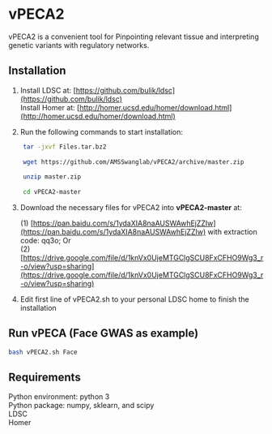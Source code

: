 # vPECA2
vPECA2 is a convenient tool for Pinpointing relevant tissue and interpreting genetic variants with regulatory networks.

## Installation

1.  Install LDSC at: [https://github.com/bulik/ldsc](https://github.com/bulik/ldsc)<br>
Install Homer at: [http://homer.ucsd.edu/homer/download.html](http://homer.ucsd.edu/homer/download.html)<br>

2.  Run the following commands to start installation:<br>
```bash
    tar -jxvf Files.tar.bz2
    
    wget https://github.com/AMSSwanglab/vPECA2/archive/master.zip
    
    unzip master.zip
    
    cd vPECA2-master
```
3.  Download the necessary files for vPECA2 into **vPECA2-master** at: <br>

    (1) [https://pan.baidu.com/s/1ydaXIA8naAUSWAwhEjZZIw](https://pan.baidu.com/s/1ydaXIA8naAUSWAwhEjZZIw) with extraction code: qq3o; Or <br>
    (2) [https://drive.google.com/file/d/1knVx0UjeMTGClgSCU8FxCFHO9Wg3_r-o/view?usp=sharing](https://drive.google.com/file/d/1knVx0UjeMTGClgSCU8FxCFHO9Wg3_r-o/view?usp=sharing) <br>

4.  Edit first line of vPECA2.sh to your personal LDSC home to finish the installation


## Run vPECA (Face GWAS as example)
```bash
bash vPECA2.sh Face
```

## Requirements

Python environment: python 3 <br>
Python package: numpy, sklearn, and scipy <br>
LDSC <br>
Homer <br>
